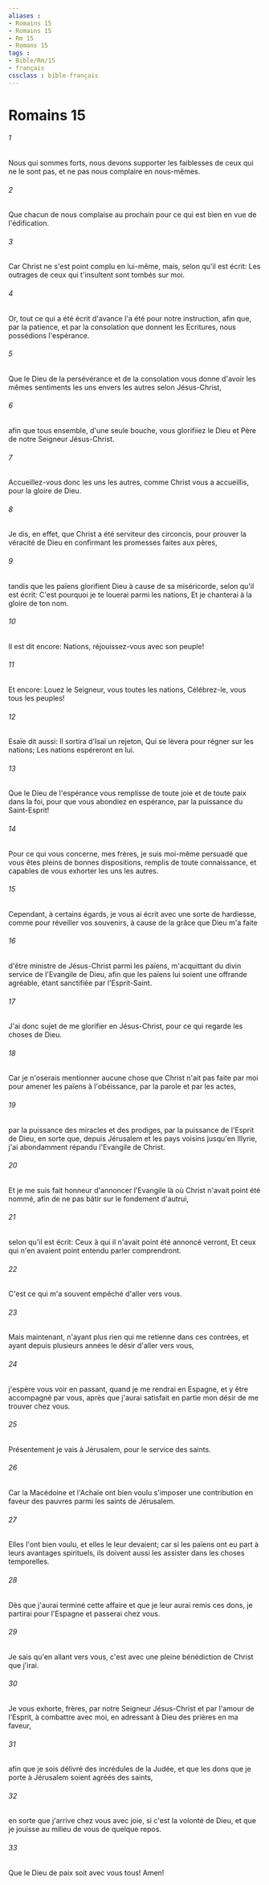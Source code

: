 ```yaml
---
aliases : 
- Romains 15
- Romains 15
- Rm 15
- Romans 15
tags : 
- Bible/Rm/15
- français
cssclass : bible-français
---
```


# Romains 15

###### 1
Nous qui sommes forts, nous devons supporter les faiblesses de ceux qui ne le sont pas, et ne pas nous complaire en nous-mêmes.
###### 2
Que chacun de nous complaise au prochain pour ce qui est bien en vue de l'édification.
###### 3
Car Christ ne s'est point complu en lui-même, mais, selon qu'il est écrit: Les outrages de ceux qui t'insultent sont tombés sur moi.
###### 4
Or, tout ce qui a été écrit d'avance l'a été pour notre instruction, afin que, par la patience, et par la consolation que donnent les Ecritures, nous possédions l'espérance.
###### 5
Que le Dieu de la persévérance et de la consolation vous donne d'avoir les mêmes sentiments les uns envers les autres selon Jésus-Christ,
###### 6
afin que tous ensemble, d'une seule bouche, vous glorifiiez le Dieu et Père de notre Seigneur Jésus-Christ.
###### 7
Accueillez-vous donc les uns les autres, comme Christ vous a accueillis, pour la gloire de Dieu.
###### 8
Je dis, en effet, que Christ a été serviteur des circoncis, pour prouver la véracité de Dieu en confirmant les promesses faites aux pères,
###### 9
tandis que les païens glorifient Dieu à cause de sa miséricorde, selon qu'il est écrit: C'est pourquoi je te louerai parmi les nations, Et je chanterai à la gloire de ton nom.
###### 10
Il est dit encore: Nations, réjouissez-vous avec son peuple!
###### 11
Et encore: Louez le Seigneur, vous toutes les nations, Célébrez-le, vous tous les peuples!
###### 12
Esaïe dit aussi: Il sortira d'Isaï un rejeton, Qui se lèvera pour régner sur les nations; Les nations espéreront en lui.
###### 13
Que le Dieu de l'espérance vous remplisse de toute joie et de toute paix dans la foi, pour que vous abondiez en espérance, par la puissance du Saint-Esprit!
###### 14
Pour ce qui vous concerne, mes frères, je suis moi-même persuadé que vous êtes pleins de bonnes dispositions, remplis de toute connaissance, et capables de vous exhorter les uns les autres.
###### 15
Cependant, à certains égards, je vous ai écrit avec une sorte de hardiesse, comme pour réveiller vos souvenirs, à cause de la grâce que Dieu m'a faite
###### 16
d'être ministre de Jésus-Christ parmi les païens, m'acquittant du divin service de l'Evangile de Dieu, afin que les païens lui soient une offrande agréable, étant sanctifiée par l'Esprit-Saint.
###### 17
J'ai donc sujet de me glorifier en Jésus-Christ, pour ce qui regarde les choses de Dieu.
###### 18
Car je n'oserais mentionner aucune chose que Christ n'ait pas faite par moi pour amener les païens à l'obéissance, par la parole et par les actes,
###### 19
par la puissance des miracles et des prodiges, par la puissance de l'Esprit de Dieu, en sorte que, depuis Jérusalem et les pays voisins jusqu'en Illyrie, j'ai abondamment répandu l'Evangile de Christ.
###### 20
Et je me suis fait honneur d'annoncer l'Evangile là où Christ n'avait point été nommé, afin de ne pas bâtir sur le fondement d'autrui,
###### 21
selon qu'il est écrit: Ceux à qui il n'avait point été annoncé verront, Et ceux qui n'en avaient point entendu parler comprendront.
###### 22
C'est ce qui m'a souvent empêché d'aller vers vous.
###### 23
Mais maintenant, n'ayant plus rien qui me retienne dans ces contrées, et ayant depuis plusieurs années le désir d'aller vers vous,
###### 24
j'espère vous voir en passant, quand je me rendrai en Espagne, et y être accompagné par vous, après que j'aurai satisfait en partie mon désir de me trouver chez vous.
###### 25
Présentement je vais à Jérusalem, pour le service des saints.
###### 26
Car la Macédoine et l'Achaïe ont bien voulu s'imposer une contribution en faveur des pauvres parmi les saints de Jérusalem.
###### 27
Elles l'ont bien voulu, et elles le leur devaient; car si les païens ont eu part à leurs avantages spirituels, ils doivent aussi les assister dans les choses temporelles.
###### 28
Dès que j'aurai terminé cette affaire et que je leur aurai remis ces dons, je partirai pour l'Espagne et passerai chez vous.
###### 29
Je sais qu'en allant vers vous, c'est avec une pleine bénédiction de Christ que j'irai.
###### 30
Je vous exhorte, frères, par notre Seigneur Jésus-Christ et par l'amour de l'Esprit, à combattre avec moi, en adressant à Dieu des prières en ma faveur,
###### 31
afin que je sois délivré des incrédules de la Judée, et que les dons que je porte à Jérusalem soient agréés des saints,
###### 32
en sorte que j'arrive chez vous avec joie, si c'est la volonté de Dieu, et que je jouisse au milieu de vous de quelque repos.
###### 33
Que le Dieu de paix soit avec vous tous! Amen!
